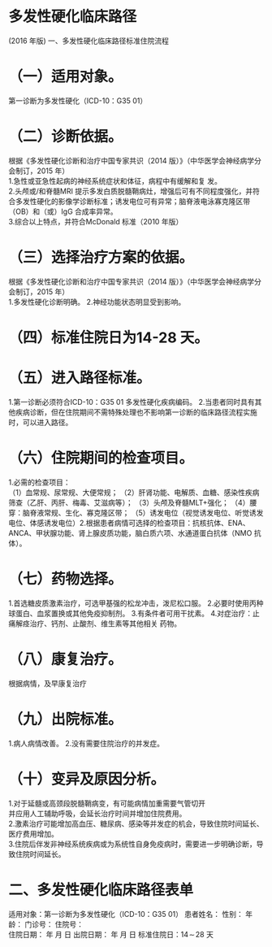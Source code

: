 # 多发性硬化临床路径  
(2016 年版) 一、多发性硬化临床路径标准住院流程  
# （一）适用对象。  
第一诊断为多发性硬化（ICD-10：G35  01）  
# （二）诊断依据。  
根据《多发性硬化诊断和治疗中国专家共识（2014 版）》（中华医学会神经病学分会制订，2015 年）  
1.急性或亚急性起病的神经系统症状和体征，病程中有缓解和复 发。  
2.头颅或/和脊髓MRI 提示多发白质脱髓鞘病灶，增强后可有不同程度强化，并符合多发性硬化的影像学诊断标准；诱发电位可有异常；脑脊液电泳寡克隆区带（OB）和（或）IgG 合成率异常。  
3.综合以上特点，并符合McDonald 标准（2010 年版）  
# （三）选择治疗方案的依据。  
根据《多发性硬化诊断和治疗中国专家共识（2014 版）》（中华医学会神经病学分会制订，2015 年）  
1.多发性硬化诊断明确。 2.神经功能状态明显受到影响。  
# （四）标准住院日为14-28 天。  
# （五）进入路径标准。  
1.第一诊断必须符合ICD-10：G35  01 多发性硬化疾病编码。 2.当患者同时具有其他疾病诊断，但在住院期间不需特殊处理也不影响第一诊断的临床路径流程实施时，可以进入路径。  
# （六）住院期间的检查项目。  
1.必需的检查项目：  
（1）血常规、尿常规、大便常规； （2）肝肾功能、电解质、血糖、感染性疾病筛查（乙肝、丙肝、梅毒、艾滋病等）； （3）头颅及脊髓$\mathrm{MLT+}$强化； （4）腰穿：脑脊液常规、生化、寡克隆区带； （5）诱发电位（视觉诱发电位、听觉诱发电位、体感诱发电位）2.根据患者病情可选择的检查项目：抗核抗体、ENA、ANCA、甲状腺功能、肾上腺皮质功能，脑白质六项、水通道蛋白抗体（NMO 抗体）。  
# （七）药物选择。  
1.首选糖皮质激素治疗，可选甲基强的松龙冲击，泼尼松口服。 2.必要时使用丙种球蛋白、血浆置换或其他免疫抑制剂。 3.有条件者可用干扰素。  4.对症治疗：止痛解痉治疗、钙剂、止酸剂、维生素等其他相关 药物。  
# （八）康复治疗。  
根据病情，及早康复治疗  
# （九）出院标准。  
1.病人病情改善。 2.没有需要住院治疗的并发症。  
# （十）变异及原因分析。  
1.对于延髓或高颈段脱髓鞘病变，有可能病情加重需要气管切开  
并应用人工辅助呼吸，会延长治疗时间并增加住院费用。  
2.激素治疗可能增加高血压、糖尿病、感染等并发症的机会，导致住院时间延长、医疗费用增加。  
3.住院后伴发非神经系统疾病或为系统性自身免疫病时，需要进一步明确诊断，导致住院时间延长。  
# 二、多发性硬化临床路径表单  
适用对象：第一诊断为多发性硬化（ICD-10：G35  01） 患者姓名：          性别：     年龄：     门诊号：        住院号：  
住院日期：   年   月   日   出院日期：    年    月    日     标准住院日：$14\!\sim\!28$ 天  
